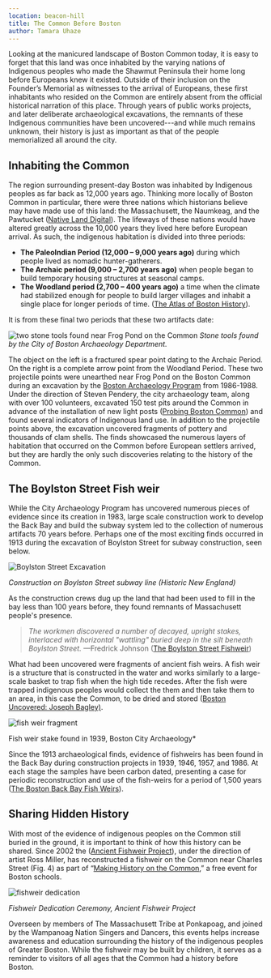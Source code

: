 ```yaml
---
location: beacon-hill
title: The Common Before Boston
author: Tamara Uhaze
---
```


Looking at the manicured landscape of Boston Common today, it is easy to forget that this land was once inhabited by the varying nations of Indigenous peoples who made the Shawmut Peninsula their home long before Europeans knew it existed. Outside of their inclusion on the Founder’s Memorial as witnesses to the arrival of Europeans, these first inhabitants who resided on the Common are entirely absent from the official historical narration of this place. Through years of public works projects, and later deliberate archaeological excavations, the remnants of these Indigenous communities have been uncovered---and while much remains unknown, their history is just as important as that of the people memorialized all around the city.

## Inhabiting the Common

The region surrounding present-day Boston was inhabited by Indigenous peoples as far back as 12,000 years ago. Thinking more locally of Boston Common in particular, there were three nations which historians believe may have made use of this land: the Massachusett, the Naumkeag, and the Pawtucket ([Native Land Digital](https://native-land.ca/)). The lifeways of these nations would have altered greatly across the 10,000 years they lived here before European arrival. As such, the indigenous habitation is divided into three periods:

- **The PaleoIndian Period (12,000 – 9,000 years ago)** during which people lived as nomadic hunter-gatherers. 
- **The Archaic period (9,000 – 2,700 years ago)** when people began to build temporary housing structures at seasonal camps.
- **The Woodland period (2,700 – 400 years ago)** a time when the climate had stabilized enough for people to build larger villages and inhabit a single place for longer periods of time. ([The Atlas of Boston History](https://search.worldcat.org/en/title/1078959341)).

It is from these final two periods that these two artifacts date:

![two stone tools found near Frog Pond on the Common](https://www.boston.gov/sites/default/files/img/library/photos/2021/01/points%20bc.JPG)
*Stone tools found by the City of Boston Archaeology Department.*
 
The object on the left is a fractured spear point dating to the Archaic Period. On the right is a complete arrow point from the Woodland Period. These two projectile points were unearthed near Frog Pond on the Boston Common during an excavation by the [Boston Archaeology Program](https://www.boston.gov/departments/archaeology) from 1986-1988. Under the direction of Steven Pendery, the city archaeology team, along with over 100 volunteers, excavated 150 test pits around the Common in advance of the installation of new light posts ([Probing Boston Common](https://search.worldcat.org/en/title/9973772736)) and found several indicators of Indigenous land use. In addition to the projectile points above, the excavation uncovered fragments of pottery and thousands of clam shells. The finds showcased the numerous layers of habitation that occurred on the Common before European settlers arrived, but they are hardly the only such discoveries relating to the history of the Common.

## The Boylston Street Fish weir

While the City Archaeology Program has uncovered numerous pieces of evidence since its creation in 1983, large scale construction work to develop the Back Bay and build the subway system led to the collection of numerous artifacts 70 years before. Perhaps one of the most exciting finds occurred in 1913 during the excavation of Boylston Street for subway construction, seen below.

![Boylston Street Excavation](https://images.historicnewengland.org/rs/91460/scr/default.jpg)

*Construction on Boylston Street subway line (Historic New England)*

As the construction crews dug up the land that had been used to fill in the bay less than 100 years before, they found remnants of Massachusett people's presence.

> *The workmen discovered a number of decayed, upright stakes, interlaced with horizontal "wattling" buried deep in the silt beneath Boylston Street.* —Fredrick Johnson ([The Boylston Street Fishweir](https://archive.org/details/boylstonstreetfi02fred/mode/2up)) 

What had been uncovered were fragments of ancient fish weirs. A fish weir is a structure that is constructed in the water and works similarly to a large-scale basket to trap fish when the high tide recedes. After the fish were trapped indigenous peoples would collect the them and then take them to an area, in this case the Common, to be dried and stored ([Boston Uncovered: Joseph Bagley)](https://youtu.be/9G9j39IMzVM?feature=shared). 

![fish weir fragment](https://static.wixstatic.com/media/ea1cad_3fe915f04fa648578f4b01018d34f8fb~mv2_d_2038_2700_s_2.jpg/v1/fill/w_446,h_592,al_c,q_80,usm_0.66_1.00_0.01,enc_auto/ea1cad_3fe915f04fa648578f4b01018d34f8fb~mv2_d_2038_2700_s_2.jpg)

Fish weir stake found in 1939, Boston City Archaeology*

Since the 1913 archaeological finds, evidence of fishweirs has been found in the Back Bay during construction projects in 1939, 1946, 1957, and 1986. At each stage the samples have been carbon dated, presenting a case for periodic reconstruction and use of the fish-weirs for a period of 1,500 years ([The Boston Back Bay Fish Weirs](https://web.archive.org/web/20110726055515/http:/www.fishweir.org/pdfs/decima.dincauze.pdf)). 

## Sharing Hidden History

With most of the evidence of indigenous peoples on the Common still buried in the ground, it is important to think of how this history can be shared. Since 2002 the ([Ancient Fishweir Project](https://www.fishweir.org/)), under the direction of artist Ross Miller, has reconstructed a fishweir on the Common near Charles Street (Fig. 4) as part of “[Making History on the Common](https://friendsofthepublicgarden.org/events/making-history-on-the-common/),”  a free event for Boston schools.

![fishweir dedication](https://upload.wikimedia.org/wikipedia/commons/thumb/8/86/Fishweir_Dedication_Dance%2C_Ancient_Fishweir_Project%2C_Boston_Common.jpg/640px-Fishweir_Dedication_Dance%2C_Ancient_Fishweir_Project%2C_Boston_Common.jpg)

*Fishweir Dedication Ceremony, Ancient Fishweir Project*

Overseen by members of The Massachusett Tribe at Ponkapoag, and joined by the Wampanoag Nation Singers and Dancers, this events helps increase awareness and education surrounding the history of the indigenous peoples of Greater Boston. While the fishweir may be built by children, it serves as a reminder to visitors of all ages that the Common had a history before Boston.  
 

